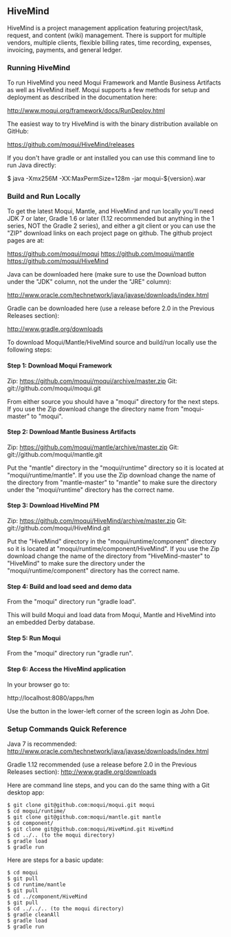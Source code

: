 ## HiveMind

HiveMind is a project management application featuring project/task,
request, and content (wiki) management. There is support for multiple
vendors, multiple clients, flexible billing rates, time recording,
expenses, invoicing, payments, and general ledger.

### Running HiveMind

To run HiveMind you need Moqui Framework and Mantle Business Artifacts as
well as HiveMind itself. Moqui supports a few methods for setup and
deployment as described in the documentation here:

http://www.moqui.org/framework/docs/RunDeploy.html

The easiest way to try HiveMind is with the binary distribution available
on GitHub:

https://github.com/moqui/HiveMind/releases

If you don't have gradle or ant installed you can use this command line to
run Java directly:

$ java -Xmx256M -XX:MaxPermSize=128m -jar moqui-${version}.war

### Build and Run Locally

To get the latest Moqui, Mantle, and HiveMind and run locally you'll need
JDK 7 or later, Gradle 1.6 or later (1.12 recommended but anything in the 1 series, NOT the Gradle 2 series),
and either a git client or you can use the
"ZIP" download links on each project page on github. The github project
pages are at:

https://github.com/moqui/moqui
https://github.com/moqui/mantle
https://github.com/moqui/HiveMind

Java can be downloaded here (make sure to use the Download button under
the "JDK" column, not the under the "JRE" column):

http://www.oracle.com/technetwork/java/javase/downloads/index.html

Gradle can be downloaded here (use a release before 2.0 in the Previous Releases section):

http://www.gradle.org/downloads

To download Moqui/Mantle/HiveMind source and build/run locally use the
following steps:

#### Step 1: Download Moqui Framework

Zip: https://github.com/moqui/moqui/archive/master.zip
Git: git://github.com/moqui/moqui.git

From either source you should have a "moqui" directory for the next steps.
If you use the Zip download change the directory name from "moqui-master"
to "moqui".

#### Step 2: Download Mantle Business Artifacts

Zip: https://github.com/moqui/mantle/archive/master.zip
Git: git://github.com/moqui/mantle.git

Put the "mantle" directory in the "moqui/runtime" directory so it is
located at "moqui/runtime/mantle". If you use the Zip download change the
name of the directory from "mantle-master" to "mantle" to make sure the
directory under the "moqui/runtime" directory has the correct name.

#### Step 3: Download HiveMind PM

Zip: https://github.com/moqui/HiveMind/archive/master.zip
Git: git://github.com/moqui/HiveMind.git

Put the "HiveMind" directory in the "moqui/runtime/component" directory so
it is located at "moqui/runtime/component/HiveMind". If you use the Zip
download change the name of the directory from "HiveMind-master" to
"HiveMind" to make sure the directory under the "moqui/runtime/component"
directory has the correct name.

#### Step 4: Build and load seed and demo data

From the "moqui" directory run "gradle load".

This will build Moqui and load data from Moqui, Mantle and HiveMind into
an embedded Derby database.

#### Step 5: Run Moqui

From the "moqui" directory run "gradle run".

#### Step 6: Access the HiveMind application

In your browser go to:

http://localhost:8080/apps/hm

Use the button in the lower-left corner of the screen login as John Doe.

### Setup Commands Quick Reference

Java 7 is recommended: http://www.oracle.com/technetwork/java/javase/downloads/index.html

Gradle 1.12 recommended (use a release before 2.0 in the Previous Releases section): http://www.gradle.org/downloads

Here are command line steps, and you can do the same thing with a Git desktop app:

    $ git clone git@github.com:moqui/moqui.git moqui
    $ cd moqui/runtime/
    $ git clone git@github.com:moqui/mantle.git mantle
    $ cd component/
    $ git clone git@github.com:moqui/HiveMind.git HiveMind
    $ cd ../.. (to the moqui directory)
    $ gradle load
    $ gradle run

Here are steps for a basic update:

    $ cd moqui
    $ git pull
    $ cd runtime/mantle
    $ git pull
    $ cd ../component/HiveMind
    $ git pull
    $ cd ../../.. (to the moqui directory)
    $ gradle cleanAll
    $ gradle load
    $ gradle run
